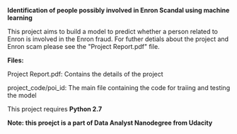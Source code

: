 ﻿****Identification of people possibly involved in Enron Scandal using machine learning****

This project aims to build a model to predict whether a person related to Enron is involved in the Enron fraud. For futher detials about the project and Enron scam please see the "Project Report.pdf" file.

****Files:****

Project Report.pdf: Contains the details of the project

project_code/poi_id: The main file containing the code for traiing and testing the model

This project requires **Python 2.7**

**Note: this proejct is a part of Data Analyst Nanodegree from Udacity**


